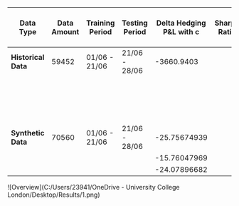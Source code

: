 | Data Type        | Data Amount | Training Period | Testing Period | Delta Hedging P&L with c | Sharpe Ratio | Delta Hedging P&L without c | Sharpe Ratio | DRL Training Data Amount | DRL P&L       | Sharpe Ratio |
|------------------|-------------|-----------------|----------------|--------------------------|--------------|-----------------------------|--------------|---------------------------|---------------|--------------|
| **Historical Data**  | 59452       | 01/06 - 21/06   | 21/06 - 28/06  | -3660.9403               |              | -3477.59                    |              | 45166                     | 58829.64346   |              |
|                  |             |                 |                |                          |              |                             |              |                           | -2016.04718   |              |
|                  |             |                 |                |                          |              |                             |              |                           | -72357.55037  |              |
|                  |             |                 |                |                          |              |                             |              |                           | 93039.0315    |              |
|                  |             |                 |                |                          |              |                             |              |                           | -2439.45      |              |
| **Synthetic Data**   | 70560       | 01/06 - 21/06   | 21/06 - 28/06  | -25.75674939             |              | -25.50173206                |              | 45166                     | 574.2683679   |              |
|                  |             |                 |                | -15.76047969             |              | -15.60443533                |              |                           | 23.61393472   |              |
|                  |             |                 |                | -24.07896682             |              | -23.84056121                |              |                           |               |              |



![Overview](C:/Users/23941/OneDrive - University College London/Desktop/Results/1.png)
